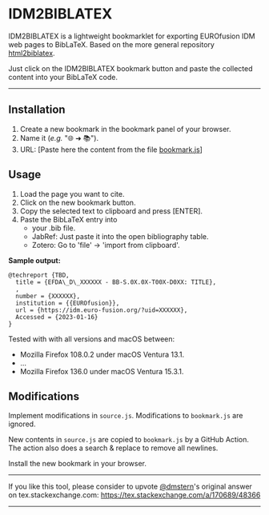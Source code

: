 IDM2BIBLATEX
=============

IDM2BIBLATEX is a lightweight bookmarklet for exporting EUROfusion IDM web pages to BibLaTeX.
Based on the more general repository [html2biblatex](https://github.com/dmstern/html2biblatex).

Just click on the IDM2BIBLATEX bookmark button and paste the collected content into your BibLaTeX code.

--------------------------------------------------------

Installation
------------

 1. Create a new bookmark in the bookmark panel of your browser.
 2. Name it (_e.g._ "🌐 ➜ 📚").
 3. URL: [Paste here the content from the file [bookmark.js](bookmark.js)]

Usage
-----

 1. Load the page you want to cite.
 2. Click on the new bookmark button.
 3. Copy the selected text to clipboard and press [ENTER].
 4. Paste the BibLaTeX entry into
    * your .bib file.
    * JabRef: Just paste it into the open bibliography table.
    * Zotero: Go to 'file' -> 'import from clipboard'.

**Sample output:**

```BibLaTeX
@techreport {TBD,  
  title = {EFDA\_D\_XXXXXX - BB-S.0X.0X-T00X-D0XX: TITLE},  
  , 
  number = {XXXXXX},  
  institution = {{EUROfusion}},  
  url = {https://idm.euro-fusion.org/?uid=XXXXXX},  
  Accessed = {2023-01-16}
}
```
Tested with with all versions and macOS between:
- Mozilla Firefox 108.0.2 under macOS Ventura 13.1.
- ...
- Mozilla Firefox 136.0 under macOS Ventura 15.3.1.

Modifications
-------------

Implement modifications in `source.js`. Modifications to `bookmark.js` are ignored.

New contents in `source.js` are copied to `bookmark.js` by a GitHub Action.
The action also does a search & replace to remove all newlines.

Install the new bookmark in your browser.



--------------------------------------------------------

If you like this tool, please consider to upvote [@dmstern](https://github.com/dmstern)'s original answer on tex.stackexchange.com: https://tex.stackexchange.com/a/170689/48366

--------------------------------------------------------

